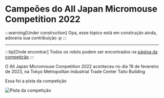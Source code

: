 # Campeões do All Japan Micromouse Competition 2022

:::warning[Under construction]
Opa, esse tópico está em construção ainda, adoraria sua contribuição :p
:::

---

:::tip[Onde encontrar]
Todos os robôs podem ser encontrados na [página da competição](https://www.ntf.or.jp/mouse/micromouse2022/AllJapan/recode.html)
:::

O All Japan Micromouse Competition 2022 aconteceu no dia 19 de fevereiro de 2023, na Tokyo Metropolitan Industrial Trade Center Taito Building 

Essa foi a pista da competição

![Pista da competição](/img/micromouse2022/pista.png)

